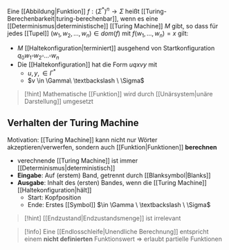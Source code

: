 Eine [[Abbildung|Funktion]] $f: (\Sigma^{*})^{n} \longrightarrow \Sigma$ heißt [[Turing-Berechenbarkeit|turing-berechenbar]], wenn es eine [[Determinismus|deterministische]] [[Turing Machine]] $M$ gibt, so dass für jedes [[Tupel]] $(w_{1}, w_{2}, ..., w_{n}) \in dom(f)$ mit $f(w_{1}, ...,w_{n}) = x$ gilt:
- $M$ [[Haltekonfiguration|terminiert]] ausgehend von Startkonfiguration $q_{0}w_{1}\square w_{2} \square ... \square w_{n}$
- Die [[Haltekonfiguration]] hat die Form $uqxvy$ mit
	- $u, y, \in \Gamma^{*}$
	- $v \in \Gamma\ \textbackslash \ \Sigma$ 

> [!hint] Mathematische [[Funktion]] wird durch [[Unärsystem|unäre Darstellung]] umgesetzt

## Verhalten der Turing Machine

Motivation: [[Turing Machine]] kann nicht nur Wörter akzeptieren/verwerfen, sondern auch [[Funktion|Funktionen]] **berechnen**

- verechnende [[Turing Machine]] ist immer [[Determinismus|deterministisch]]
- **Eingabe**: Auf (erstem) Band, getrennt durch [[Blanksymbol|Blanks]]
- **Ausgabe**: Inhalt des (ersten) Bandes, wenn die [[Turing Machine]] [[Haltekonfiguration|hält]]
	- Start: Kopfposition
	- Ende: Erstes [[Symbol]] $\in \Gamma \ \textbackslash \ \Sigma$ 

> [!hint] [[Endzustand|Endzustandsmenge]] ist irrelevant

> [!info] Eine [[Endlosschleife|Unendliche Berechnung]] entspricht einem **nicht definierten** Funktionswert => erlaubt partielle Funktionen

